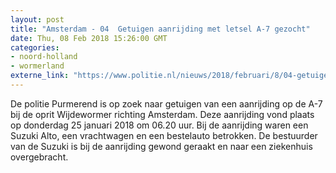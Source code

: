 ```yaml
---
layout: post
title: "Amsterdam - 04  Getuigen aanrijding met letsel A-7 gezocht"
date: Thu, 08 Feb 2018 15:26:00 GMT
categories: 
- noord-holland 
- wormerland 
externe_link: "https://www.politie.nl/nieuws/2018/februari/8/04-getuigen-aanrijding-met-letsel-gezocht.html"
---
```


De politie Purmerend is op zoek naar getuigen van een aanrijding op de A-7 bij de oprit  Wijdewormer richting Amsterdam. Deze aanrijding vond plaats op  donderdag 25 januari 2018 om 06.20 uur. Bij de aanrijding waren een Suzuki Alto, een vrachtwagen en een bestelauto betrokken. De bestuurder van de Suzuki is bij de aanrijding gewond geraakt en naar een ziekenhuis overgebracht.
